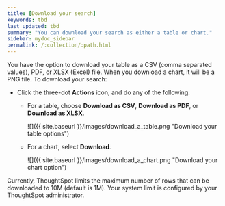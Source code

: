```yaml
---
title: [Download your search]
keywords: tbd
last_updated: tbd
summary: "You can download your search as either a table or chart."
sidebar: mydoc_sidebar
permalink: /:collection/:path.html
---
```

You have the option to download your table as a CSV (comma separated values),
PDF, or XLSX (Excel) file. When you download a chart, it will be a PNG file. To
download your search:

* Click the three-dot **Actions** icon, and do any of the following:
    * For a table, choose **Download as CSV**, **Download as PDF**, or **Download as XLSX**.

         ![]({{ site.baseurl }}/images/download_a_table.png "Download your table options")

    * For a chart, select **Download**.

         ![]({{ site.baseurl }}/images/download_a_chart.png "Download your chart option")

Currently, ThoughtSpot limits the maximum number of rows that can be downloaded
to 10M (default is 1M). Your system limit is configured by your ThoughtSpot administrator.
